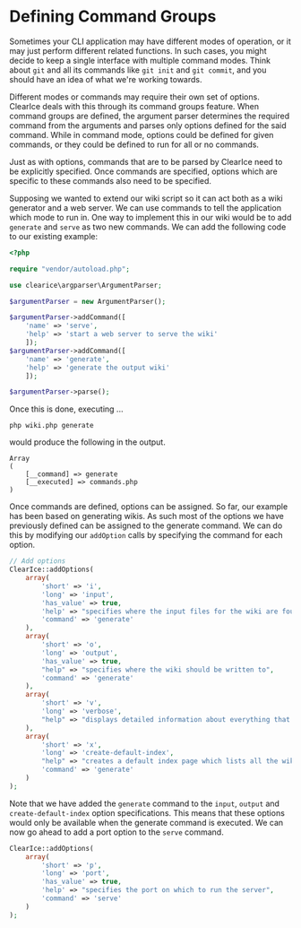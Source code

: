 Defining Command Groups
=======================
Sometimes your CLI application may have different modes of operation, or it may just perform different related functions. In such cases, you might decide to keep a single interface with multiple command modes. Think about `git` and all its commands like `git init`  and `git commit`, and you should have an idea of what we're working towards.  

Different modes or commands may require their own set of options. ClearIce deals with this through its command groups feature. When command groups are defined, the argument parser determines the required command from the arguments and parses only options defined for the said command. While in command mode, options could be defined for given commands, or they could be defined to run for all or no commands.

Just as with options, commands that are to be parsed by ClearIce need to be explicitly specified. Once commands are specified, options which are specific to these commands also need to be specified. 

Supposing we wanted to extend our wiki script so it can act both as a wiki generator and a web server. We can use commands to tell the application which mode to run in. One way to implement this in our wiki would be to add `generate` and `serve` as two new commands. We can add the following code to our existing example:

````php
<?php

require "vendor/autoload.php";

use clearice\argparser\ArgumentParser;

$argumentParser = new ArgumentParser();

$argumentParser->addCommand([
    'name' => 'serve', 
    'help' => 'start a web server to serve the wiki'
    ]);
$argumentParser->addCommand([
    'name' => 'generate', 
    'help' => 'generate the output wiki'
    ]);

$argumentParser->parse();

````

Once this is done, executing ...

    php wiki.php generate

would produce the following in the output.

    Array
    (
        [__command] => generate
        [__executed] => commands.php
    )

Once commands are defined, options can be assigned. So far, our example has been based on generating wikis. As such most of the options we have previously defined can be assigned to the generate command. We can do this by modifying our `addOption` calls by specifying the command for each option.

````php
// Add options
ClearIce::addOptions(
    array(
        'short' => 'i',
        'long' => 'input',
        'has_value' => true,
        'help' => "specifies where the input files for the wiki are found.",
        'command' => 'generate'
    ),
    array(
        'short' => 'o',
        'long' => 'output',
        'has_value' => true,
        "help" => "specifies where the wiki should be written to",
        'command' => 'generate'
    ),
    array(
        'short' => 'v',
        'long' => 'verbose',
        "help" => "displays detailed information about everything that happens"
    ),
    array(
        'short' => 'x',
        'long' => 'create-default-index',
        "help" => "creates a default index page which lists all the wiki pages in a sorted order",
        'command' => 'generate'
    )
);
````

Note that we have added the `generate` command to the `input`, `output` and 
`create-default-index` option specifications. This means that these options
would only be available when the generate command is executed. We can now go 
ahead to add a port option to the `serve` command.

````php
ClearIce::addOptions(
    array(
        'short' => 'p',
        'long' => 'port',
        'has_value' => true,
        'help' => "specifies the port on which to run the server",
        'command' => 'serve'
    )
);
````






